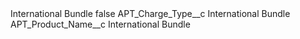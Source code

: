 <?xml version="1.0" encoding="UTF-8"?>
<CustomMetadata xmlns="http://soap.sforce.com/2006/04/metadata" xmlns:xsi="http://www.w3.org/2001/XMLSchema-instance" xmlns:xsd="http://www.w3.org/2001/XMLSchema">
    <label>International Bundle</label>
    <protected>false</protected>
    <values>
        <field>APT_Charge_Type__c</field>
        <value xsi:type="xsd:string">International Bundle</value>
    </values>
    <values>
        <field>APT_Product_Name__c</field>
        <value xsi:type="xsd:string">International Bundle</value>
    </values>
</CustomMetadata>
